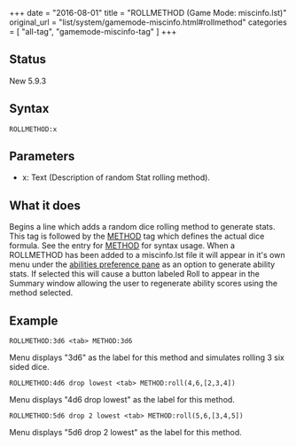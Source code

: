 +++
date = "2016-08-01"
title = "ROLLMETHOD (Game Mode: miscinfo.lst)"
original_url = "list/system/gamemode-miscinfo.html#rollmethod"
categories = [ "all-tag", "gamemode-miscinfo-tag" ]
+++

## Status

New 5.9.3

## Syntax

`ROLLMETHOD:x`

## Parameters

-   x: Text (Description of random Stat
    rolling method).



What it does
------------

Begins a line which adds a random dice rolling method to generate stats.
This tag is followed by the
[METHOD](/list/system/gamemode-miscinfo/method.html) tag which defines
the actual dice formula. See the entry for
[METHOD](/list/system/gamemode-miscinfo/method.html) for syntax usage.
When a ROLLMETHOD has been added to a miscinfo.lst file it will appear
in it's own menu under the [abilities preference
pane](/menu/settings/character/ability-score.html) as an option to
generate ability stats. If selected this will cause a button labeled
Roll to appear in the Summary window allowing the user to regenerate
ability scores using the method selected.

Example
-------

`ROLLMETHOD:3d6 <tab> METHOD:3d6`

Menu displays "3d6" as the label for this method and simulates rolling 3
six sided dice.

`ROLLMETHOD:4d6 drop lowest <tab> METHOD:roll(4,6,[2,3,4])`

Menu displays "4d6 drop lowest" as the label for this method.

`ROLLMETHOD:5d6 drop 2 lowest <tab> METHOD:roll(5,6,[3,4,5])`

Menu displays "5d6 drop 2 lowest" as the label for this method.


